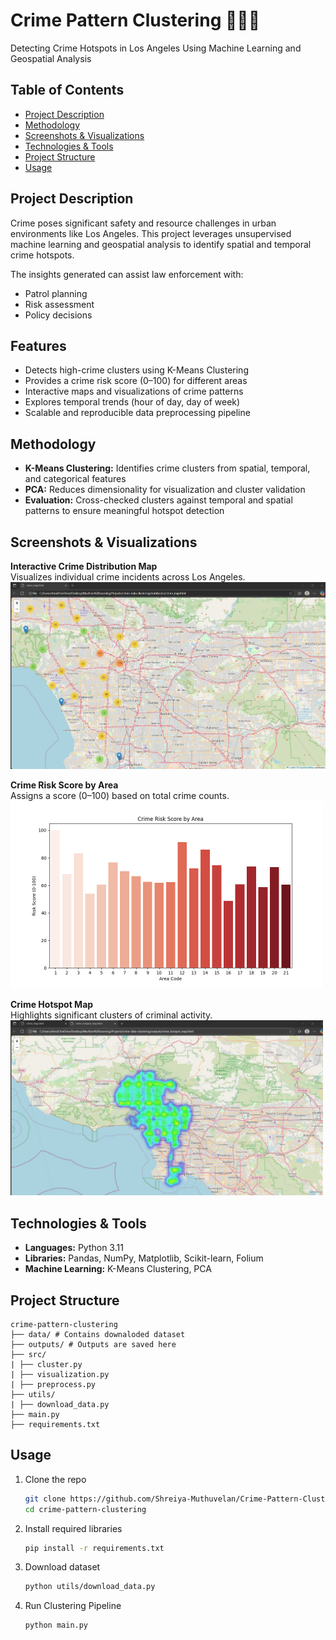 # Crime Pattern Clustering 🕵️‍♂️📍

Detecting Crime Hotspots in Los Angeles Using Machine Learning and Geospatial Analysis

## Table of Contents
- [Project Description](#project-description)
- [Methodology](#methodology)
- [Screenshots & Visualizations](#screenshots--visualizations)
- [Technologies & Tools](#technologies--tools)
- [Project Structure](#project-structure)
- [Usage](#usage)


## Project Description
Crime poses significant safety and resource challenges in urban environments like Los Angeles. This project leverages unsupervised machine learning and geospatial analysis to identify spatial and temporal crime hotspots.

The insights generated can assist law enforcement with:
- Patrol planning
- Risk assessment
- Policy decisions

## Features
- Detects high-crime clusters using K-Means Clustering
- Provides a crime risk score (0–100) for different areas
- Interactive maps and visualizations of crime patterns
- Explores temporal trends (hour of day, day of week)
- Scalable and reproducible data preprocessing pipeline

## Methodology
- **K-Means Clustering:** Identifies crime clusters from spatial, temporal, and categorical features
- **PCA:** Reduces dimensionality for visualization and cluster validation
- **Evaluation:** Cross-checked clusters against temporal and spatial patterns to ensure meaningful hotspot detection

## Screenshots & Visualizations

**Interactive Crime Distribution Map**  
Visualizes individual crime incidents across Los Angeles.  
<img src="crime_map.jpg" width="600" alt="Crime Map Preview">

**Crime Risk Score by Area**  
Assigns a score (0–100) based on total crime counts.  
<img src="risk_score_by_area.png" width="500" alt="Risk Score by Area">

**Crime Hotspot Map**  
Highlights significant clusters of criminal activity.  
<img src="crime_hotspot_map.jpg" width="500" alt="Crime Hotspot Map">

## Technologies & Tools
- **Languages:** Python 3.11
- **Libraries:** Pandas, NumPy, Matplotlib, Scikit-learn, Folium
- **Machine Learning:** K-Means Clustering, PCA


##  Project Structure
```
crime-pattern-clustering
├── data/ # Contains downaloded dataset
├── outputs/ # Outputs are saved here 
├── src/
| ├── cluster.py
| ├── visualization.py
| ├── preprocess.py
├── utils/
| ├── download_data.py
├── main.py
├── requirements.txt
```

## Usage

1. Clone the repo
   ```bash
   git clone https://github.com/Shreiya-Muthuvelan/Crime-Pattern-Clustering.git
   cd crime-pattern-clustering
2. Install required libraries
   ```bash
   pip install -r requirements.txt
3. Download dataset
   ```bash
   python utils/download_data.py
4. Run Clustering Pipeline
   ```bash
   python main.py
   

